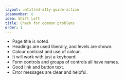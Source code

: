 ```yaml
---
layout: untitled-a11y-guide-action
ideanumber: 6
idea: Shift Left
title: Check for common problems
order: 1
---
```


- Page title is noted.
- Headings are used liberally, and levels are shown.
- Colour contrast and use of colour.
- It will work with just a keyboard.
- Form controls and groups of controls all have names.
- Good link and button text.
- Error messages are clear and helpful.